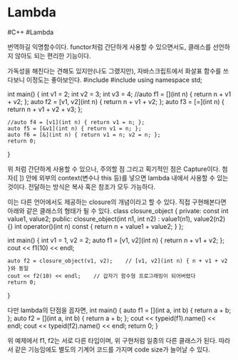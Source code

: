 # Lambda
#C++ #Lambda

 
번역하길 익명함수이다.
functor처럼 간단하게 사용할 수 있으면서도, 클래스를 선언하지 않아도 되는 편리한 기능이다.

가독성을 해친다는 견해도 있지만(나도 그랬지만),
자바스크립트에서 화살표 함수를 쓰다보니 이정도는 좋아보인다.
#include <iostream>
#include <algorithm>
using namespace std;

int main()
{
	int v1 = 2;
	int v2 = 3;
	int v3 = 4;
	//auto f1 = [](int n) { return n + v1 + v2; }; 
	auto f2 = [v1, v2](int n) { return n + v1 + v2; };
	auto f3 = [=](int n) { return n + v1 + v2 + v3; };

	//auto f4 = [v1](int n) { return v1 = n; }; 
	auto f5 = [&v1](int n) { return v1 = n; }; 
	auto f6 = [&](int n) { return v1 = n; v2 = n; }; 
	return 0;
}

위 처럼 간단하게 사용할 수 있으나, 주의할 점 그리고 획기적인 점은 Capture이다.
첨자([ ]) 안에 외부의 context(변수나 this 등)를 넣으면 lambda 내에서 사용할 수 있는 것이다.
전달하는 방식은 복사 혹은 참조가 모두 가능하다.

이는 다른 언어에서도 제공하는 closure의 개념이라고 할 수 있다.
직접 구현해본다면 아래와 같은 클래스의 형태가 될 수 있다.
class closure_object
{
	private: const int value1, value2;
	public:
		closure_object(int n1, int n2) : value1(n1), value2(n2) {}
		int operator()(int n) const { return n + value1 + value2; }
};

int main()
{
	int v1 = 1, v2 = 2;
	auto f1 = [v1, v2](int n) { return n + v1 + v2; };
	cout << f1(10) << endl;

	auto f2 = closure_object(v1, v2);    // [v1, v2](int n) { n + v1 + v2 }와 동일
	cout << f2(10) << endl;    // 갑자기 함수형 프로그래밍이 되어버렸다
	return 0;
}


다만 lambda의 단점을 꼽자면,
int main()
{
	auto f1 = [](int a, int b) { return a + b; };
	auto f2 = [](int a, int b) { return a + b; };
	cout << typeid(f1).name() << endl;
	cout << typeid(f2).name() << endl;
	return 0;
}

위 예제에서 f1, f2는 서로 다른 타입이며, 위 구현처럼 일종의 다른 클래스가 된다.
따라서 같은 기능임에도 별도의 기계어 코드를 가지며 code size가 늘어날 수 있다.
 
